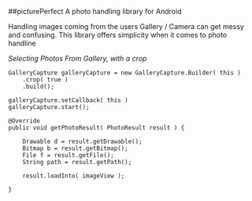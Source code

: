 ##picturePerfect
A photo handling library for Android 

Handling images coming from the users Gallery / Camera can get messy and confusing. This library offers simplicity when it comes to photo handline

_Selecting Photos From Gallery, with a crop_

```
GalleryCapture galleryCapture = new GalleryCapture.Builder( this )
    .crop( true )
    .build();
    
galleryCapture.setCallback( this )
galleryCapture.start();

@Override
public void getPhotoResult( PhotoResult result ) {
   
    Drawable d = result.getDrawable();
    Bitmap b = result.getBitmap();
    File f = result.getFile();
    String path = result.getPath();
    
    result.loadInto( imageView );

}
```
